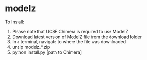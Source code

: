 # modelz

To Install:

1. Please note that UCSF Chimera is required to use ModelZ
2. Download latest version of ModelZ file from the download folder
3. In a terminal, navigate to where the file was downloaded
4. unzip modelz_*.zip
5. python install.py [path to Chimera]


